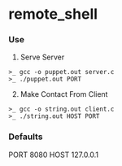 # remote_shell
### Use

1. Serve Server

```shell
>_ gcc -o puppet.out server.c
>_ ./puppet.out PORT
```

2. Make Contact From Client
```shell
>_ gcc -o string.out client.c
>_ ./string.out HOST PORT
```
### Defaults
PORT 8080
HOST 127.0.0.1

